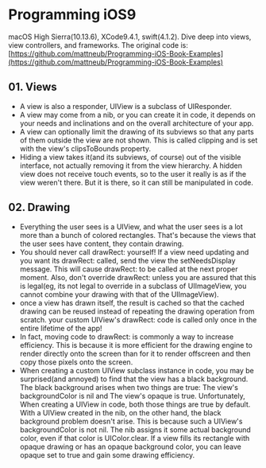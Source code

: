  # Programming iOS9
macOS High Sierra(10.13.6), XCode9.4.1, swift(4.1.2).
Dive deep into views, view controllers, and frameworks.
The original code is: [https://github.com/mattneub/Programming-iOS-Book-Examples](https://github.com/mattneub/Programming-iOS-Book-Examples)

## 01. Views
* A view is also a responder, UIView is a subclass of UIResponder. 
* A view may come from a nib, or you can create it in code, it depends on your needs and inclinations and on the overall architecture of your app.
* A view can optionally limit the drawing of its subviews so that any parts of them outside the view are not shown. This is called clipping and is set with the view's clipsToBounds property.
* Hiding a view takes it(and its subviews, of course) out of the visible interface, not actually removing it from the view hierarchy. A hidden view does not receive touch events, so to the user it really is as if the view weren't there. But it is there, so it can still be manipulated in code.  

## 02. Drawing
* Everything the user sees is a UIView, and what the user sees is a lot more than a bunch of colored rectangles. That's because the views that the user sees have content, they contain drawing.
* You should never call drawRect: yourself! If a view need updating and you want its drawRect: called, send the view the setNeedsDisplay message. This will cause drawRect: to be called at the next proper moment. Also, don't override drawRect: unless you are assured that this is legal(eg, its not legal to override in a subclass of UIImageView, you cannot combine your drawing with that of the UIImageView).
* once a view has drawn itself, the result is cached so that the cached drawing can be reused instead of repeating the drawing operation from scratch. your custom UIView's drawRect: code is called only once in the entire lifetime of the app!
* In fact, moving code to drawRect: is commonly a way to increase efficiency. This is because it is more efficient for the drawing engine to render directly onto the screen than for it to render offscreen and then copy those pixels onto the screen.
* When creating a custom UIView subclass instance in code, you may be surprised(and annoyed) to find that the view has a black background. The black background arises when two things are true: The view's backgroundColor is nil and The view's opaque is true. Unfortunately, When creating a UIView in code, both those things are true by default. With a UIView created in the nib, on the other hand, the black background problem doesn't arise. This is because such a UIView's backgroundColor is not nil. The nib assigns it some actual background color, even if that color is UIColor.clear. If a view fills its rectangle with opaque drawing or has an opaque background color, you can leave opaque set to true and gain some drawing efficiency.



